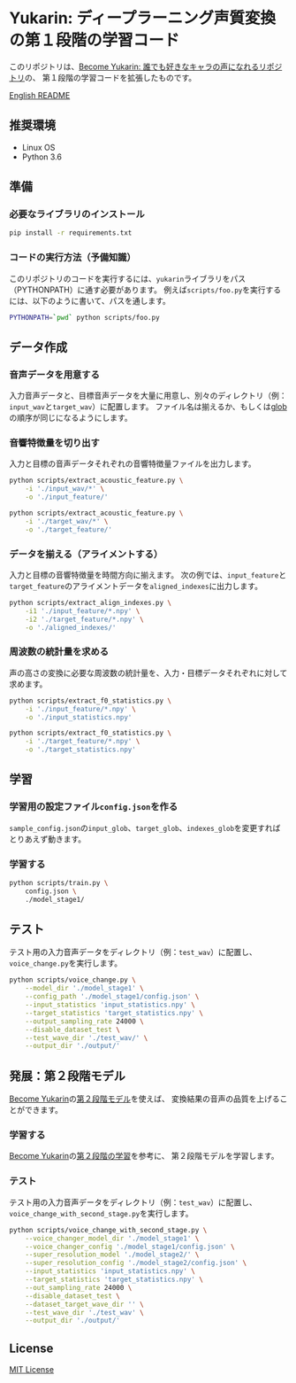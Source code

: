 # Yukarin: ディープラーニング声質変換の第１段階の学習コード
このリポジトリは、[Become Yukarin: 誰でも好きなキャラの声になれるリポジトリ](https://github.com/Hiroshiba/become-yukarin)の、
第１段階の学習コードを拡張したものです。

[English README](./README.md)

## 推奨環境
* Linux OS
* Python 3.6

## 準備
### 必要なライブラリのインストール
```bash
pip install -r requirements.txt
```

### コードの実行方法（予備知識）
このリポジトリのコードを実行するには、`yukarin`ライブラリをパス（PYTHONPATH）に通す必要があります。
例えば`scripts/foo.py`を実行するには、以下のように書いて、パスを通します。

```bash
PYTHONPATH=`pwd` python scripts/foo.py
```

## データ作成
### 音声データを用意する
入力音声データと、目標音声データを大量に用意し、別々のディレクトリ（例：`input_wav`と`target_wav`）に配置します。
ファイル名は揃えるか、もしくは[glob](https://docs.python.org/ja/3/library/glob.html)の順序が同じになるようにします。

### 音響特徴量を切り出す
入力と目標の音声データそれぞれの音響特徴量ファイルを出力します。

```bash
python scripts/extract_acoustic_feature.py \
    -i './input_wav/*' \
    -o './input_feature/'

python scripts/extract_acoustic_feature.py \
    -i './target_wav/*' \
    -o './target_feature/'
```

### データを揃える（アライメントする）
入力と目標の音響特徴量を時間方向に揃えます。
次の例では、`input_feature`と`target_feature`のアライメントデータを`aligned_indexes`に出力します。

```bash
python scripts/extract_align_indexes.py \
    -i1 './input_feature/*.npy' \
    -i2 './target_feature/*.npy' \
    -o './aligned_indexes/'
```

### 周波数の統計量を求める
声の高さの変換に必要な周波数の統計量を、入力・目標データそれぞれに対して求めます。

```bash
python scripts/extract_f0_statistics.py \
    -i './input_feature/*.npy' \
    -o './input_statistics.npy'

python scripts/extract_f0_statistics.py \
    -i './target_feature/*.npy' \
    -o './target_statistics.npy'
```

## 学習
### 学習用の設定ファイル`config.json`を作る
`sample_config.json`の`input_glob`、`target_glob`、`indexes_glob`を変更すればとりあえず動きます。

### 学習する

```bash
python scripts/train.py \
    config.json \
    ./model_stage1/
```

## テスト
テスト用の入力音声データをディレクトリ（例：`test_wav`）に配置し、`voice_change.py`を実行します。

```bash
python scripts/voice_change.py \
    --model_dir './model_stage1' \
    --config_path './model_stage1/config.json' \
    --input_statistics 'input_statistics.npy' \
    --target_statistics 'target_statistics.npy' \
    --output_sampling_rate 24000 \
    --disable_dataset_test \
    --test_wave_dir './test_wav/' \
    --output_dir './output/'
```

## 発展：第２段階モデル
[Become Yukarin](https://github.com/Hiroshiba/become-yukarin)の[第２段階モデル](https://github.com/Hiroshiba/become-yukarin#%E7%AC%AC%EF%BC%92%E6%AE%B5%E9%9A%8E%E3%81%AE%E5%AD%A6%E7%BF%92)を使えば、
変換結果の音声の品質を上げることができます。

### 学習する
[Become Yukarin](https://github.com/Hiroshiba/become-yukarin)の[第２段階の学習](https://github.com/Hiroshiba/become-yukarin#%E7%AC%AC%EF%BC%92%E6%AE%B5%E9%9A%8E%E3%81%AE%E5%AD%A6%E7%BF%92)を参考に、
第２段階モデルを学習します。

### テスト
テスト用の入力音声データをディレクトリ（例：`test_wav`）に配置し、`voice_change_with_second_stage.py`を実行します。

```bash
python scripts/voice_change_with_second_stage.py \
    --voice_changer_model_dir './model_stage1' \
    --voice_changer_config './model_stage1/config.json' \
    --super_resolution_model './model_stage2/' \
    --super_resolution_config './model_stage2/config.json' \
    --input_statistics 'input_statistics.npy' \
    --target_statistics 'target_statistics.npy' \
    --out_sampling_rate 24000 \
    --disable_dataset_test \
    --dataset_target_wave_dir '' \
    --test_wave_dir './test_wav' \
    --output_dir './output/'
```

## License
[MIT License](./LICENSE)
